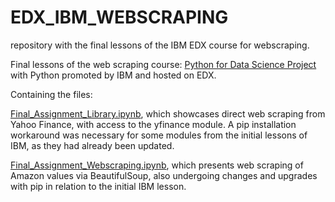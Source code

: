 # EDX_IBM_WEBSCRAPING
repository with the final lessons of the IBM EDX course for webscraping.

Final lessons of the web scraping course: <a href="https://learning.edx.org/course/course-v1:IBM+PY0220EN+1T2023/home">Python for Data Science Project </a> with Python promoted by IBM and hosted on EDX.

Containing the files:

<a href="https://github.com/CavalaroVictor/EDX_IBM_WEBSCRAPING/blob/main/Final_Assignment_Library.ipynb">Final_Assignment_Library.ipynb</a>, which showcases direct web scraping from Yahoo Finance, with access to the yfinance module. A pip installation workaround was necessary for some modules from the initial lessons of IBM, as they had already been updated.

<a href="https://github.com/CavalaroVictor/EDX_IBM_WEBSCRAPING/blob/main/Final_Assignment_Webscraping.ipynb">Final_Assignment_Webscraping.ipynb</a>, which presents web scraping of Amazon values via BeautifulSoup, also undergoing changes and upgrades with pip in relation to the initial IBM lesson.

